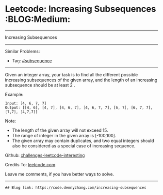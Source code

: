 
# Leetcode: Increasing Subsequences     :BLOG:Medium:

---

Increasing Subsequences  

---

Similar Problems:  

-   Tag: [#subsequence](https://code.dennyzhang.com/tag/subsequence)

---

Given an integer array, your task is to find all the different possible increasing subsequences of the given array, and the length of an increasing subsequence should be at least 2 .  

Example:  

    Input: [4, 6, 7, 7]
    Output: [[4, 6], [4, 7], [4, 6, 7], [4, 6, 7, 7], [6, 7], [6, 7, 7], [7,7], [4,7,7]]

Note:  

-   The length of the given array will not exceed 15.
-   The range of integer in the given array is [-100,100].
-   The given array may contain duplicates, and two equal integers should also be considered as a special case of increasing sequence.

Github: [challenges-leetcode-interesting](https://github.com/DennyZhang/challenges-leetcode-interesting/tree/master/increasing-subsequences)  

Credits To: [leetcode.com](https://leetcode.com/problems/increasing-subsequences/description/)  

Leave me comments, if you have better ways to solve.  

---

    ## Blog link: https://code.dennyzhang.com/increasing-subsequences

